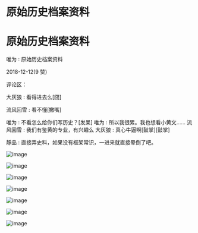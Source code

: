 # 原始历史档案资料

# 原始历史档案资料

唯为 : 原始历史档案资料

2018-12-12(9 赞)

评论区：

大灰狼 : 看得进去么[囧]

流风回雪 : 看不懂[撇嘴]

唯为 : 不看怎么给你们写历史？[发呆] 唯为 : 所以我很累。我也想看小黄文…… 流风回雪 : 我们有鉴黄的专业，有兴趣么 大灰狼 : 真心牛逼啊[鼓掌][鼓掌]

靜品 : 直接弄史料，如果没有框架常识，一进来就直接晕倒了吧。

![image](img/Image_1391.png)

![image](img/Image_1401.png)

![image](img/Image_1411.png)

![image](img/Image_1421.png)

![image](img/Image_1431.png)

![image](img/Image_1441.png)

![image](img/Image_1451.png)